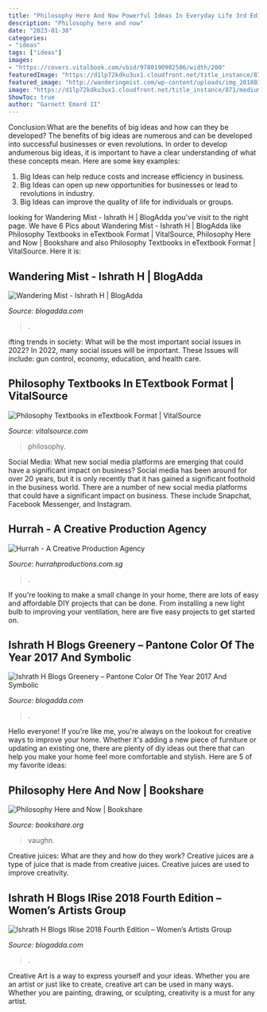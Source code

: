 ```yaml
---
title: "Philosophy Here And Now Powerful Ideas In Everyday Life 3rd Edition ~ Ishrath H Blogs Irise 2018 Fourth Edition – Women’s Artists Group"
description: "Philosophy here and now"
date: "2023-01-30"
categories:
- "ideas"
tags: ["ideas"]
images:
- "https://covers.vitalbook.com/vbid/9780190902506/width/200"
featuredImage: "https://d1lp72kdku3ux1.cloudfront.net/title_instance/871/medium/3905358.jpg"
featured_image: "http://wanderingmist.com/wp-content/uploads/img_20180323_1715595727052632289830883-265x200.jpg"
image: "https://d1lp72kdku3ux1.cloudfront.net/title_instance/871/medium/3905358.jpg"
ShowToc: true
author: "Garnett Emard II"
---
```



Conclusion:What are the benefits of big ideas and how can they be developed?
The benefits of big ideas are numerous and can be developed into successful businesses or even revolutions. In order to develop andumerous big ideas, it is important to have a clear understanding of what these concepts mean. Here are some key examples: 
1. Big Ideas can help reduce costs and increase efficiency in business. 
2. Big Ideas can open up new opportunities for businesses or lead to revolutions in industry. 
3. Big Ideas can improve the quality of life for individuals or groups.

	

		
looking for Wandering Mist - Ishrath H | BlogAdda you've visit to the right page. We have 6 Pics about Wandering Mist - Ishrath H | BlogAdda like Philosophy Textbooks in eTextbook Format | VitalSource, Philosophy Here and Now | Bookshare and also Philosophy Textbooks in eTextbook Format | VitalSource. Here it is:
		
    
## Wandering Mist - Ishrath H | BlogAdda

<img loading=lazy src="http://wanderingmist.com/wp-content/uploads/handmade-iPad-flip-cover-tutorial-with-kalamkari-cloth.jpg" onerror="this.onerror=null;this.src='https://tse1.mm.bing.net/th?id=OIP.k-Rr6XLfnmPUMS2_rCUi5AHaE_&amp;pid=15.1';" alt="Wandering Mist - Ishrath H | BlogAdda">

_Source: blogadda.com_

>. 

	

ifting trends in society: What will be the most important social issues in 2022?
In 2022, many social issues will be important. These Issues will include: gun control, economy, education, and health care.

    
## Philosophy Textbooks In ETextbook Format | VitalSource

<img loading=lazy src="https://covers.vitalbook.com/vbid/9780190902506/width/200" onerror="this.onerror=null;this.src='https://tse1.mm.bing.net/th?id=OIP.hRDaG_RC2G9ZRSkhaKbruQAAAA&amp;pid=15.1';" alt="Philosophy Textbooks in eTextbook Format | VitalSource">

_Source: vitalsource.com_

>philosophy. 

	

Social Media: What new social media platforms are emerging that could have a significant impact on business?
Social media has been around for over 20 years, but it is only recently that it has gained a significant foothold in the business world. There are a number of new social media platforms that could have a significant impact on business. These include Snapchat, Facebook Messenger, and Instagram.

    
## Hurrah - A Creative Production Agency

<img loading=lazy src="http://www.hurrahproductions.com.sg/wp-content/uploads/2017/01/3.WE-ARE-ACTIVE-238x238.jpg" onerror="this.onerror=null;this.src='https://tse4.mm.bing.net/th?id=OIP.bTKRZtlMVf-ibx5LZt7oKAAAAA&amp;pid=15.1';" alt="Hurrah - A Creative Production Agency">

_Source: hurrahproductions.com.sg_

>. 

	

If you're looking to make a small change in your home, there are lots of easy and affordable DIY projects that can be done. From installing a new light bulb to improving your ventilation, here are five easy projects to get started on.

    
## Ishrath H Blogs Greenery – Pantone Color Of The Year 2017 And Symbolic

<img loading=lazy src="http://wanderingmist.com/wp-content/uploads/2011/08/drown-me-o-sea_oil-painting-by-ishrath-humairah_palette-knife-strokes.jpg" onerror="this.onerror=null;this.src='https://tse3.mm.bing.net/th?id=OIP.lzcKq4BazK-6ANZPMccTiwHaFw&amp;pid=15.1';" alt="Ishrath H Blogs Greenery – Pantone Color Of The Year 2017 And Symbolic">

_Source: blogadda.com_

>. 

	

Hello everyone! If you're like me, you're always on the lookout for creative ways to improve your home. Whether it's adding a new piece of furniture or updating an existing one, there are plenty of diy ideas out there that can help you make your home feel more comfortable and stylish. Here are 5 of my favorite ideas: 

    
## Philosophy Here And Now | Bookshare

<img loading=lazy src="https://d1lp72kdku3ux1.cloudfront.net/title_instance/871/medium/3905358.jpg" onerror="this.onerror=null;this.src='https://tse2.mm.bing.net/th?id=OIP.CqFC31orOsOD90R44NiMtgHaJQ&amp;pid=15.1';" alt="Philosophy Here and Now | Bookshare">

_Source: bookshare.org_

>vaughn. 

	

Creative juices: What are they and how do they work?
Creative juices are a type of juice that is made from creative juices. Creative juices are used to improve creativity.

    
## Ishrath H Blogs IRise 2018 Fourth Edition – Women’s Artists Group

<img loading=lazy src="http://wanderingmist.com/wp-content/uploads/img_20180323_1715595727052632289830883-265x200.jpg" onerror="this.onerror=null;this.src='https://tse4.mm.bing.net/th?id=OIP.uPGUMJzzt5MZyxueXJVsFwAAAA&amp;pid=15.1';" alt="Ishrath H Blogs IRise 2018 Fourth Edition – Women’s Artists Group">

_Source: blogadda.com_

>. 

	

Creative Art is a way to express yourself and your ideas. Whether you are an artist or just like to create, creative art can be used in many ways. Whether you are painting, drawing, or sculpting, creativity is a must for any artist.

